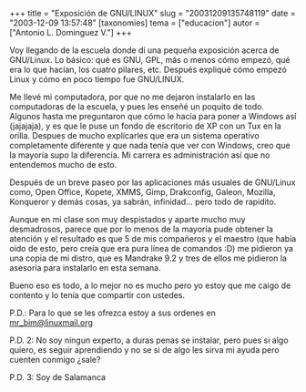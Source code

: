 +++
title = "Exposición de GNU/LINUX"
slug = "20031209135748119"
date = "2003-12-09 13:57:48"
[taxonomies]
tema = ["educacion"]
autor = ["Antonio L. Dominguez V."]
+++

Voy llegando de la escuela donde dí una pequeña exposición acerca de
GNU/Linux. Lo básico: qué es GNU, GPL, más o menos cómo empezó, qué era
lo que hacían, los cuatro pilares, etc. Después expliqué cómo empezó
Linux y cómo en poco tiempo fue GNU/LINUX.

<!-- more -->
Me llevé mi computadora, por que no me dejaron instalarlo en las
computadoras de la escuela, y pues les enseñé un poquito de todo.
Algunos hasta me preguntaron que cómo le hacía para poner a Windows así
(jajajaja), y es que le puse un fondo de escritorio de XP con un Tux en
la orilla. Despues de mucho explicarles que era un sistema operativo
completamente diferente y que nada tenía que ver con Windows, creo que
la mayoría supo la diferencia. Mi carrera es administración así que no
entendemos mucho de esto.

Después de un breve paseo por las aplicaciones más usuales de GNU/Linux
como, Open Office, Kopete, XMMS, Gimp, Drakconfig, Galeon, Mozilla,
Konqueror y demás cosas, ya sabrán, infinidad… pero todo de rapidito.

Aunque en mi clase son muy despistados y aparte mucho muy desmadrosos,
parece que por lo menos de la mayoría pude obtener la atención y el
resultado es que 5 de mis compañeros y el maestro (que había oido de
esto, pero creía que era pura línea de comandos :D) me pidieron ya una
copia de mi distro, que es Mandrake 9.2 y tres de ellos me pidieron la
asesoría para instalarlo en esta semana.

Bueno eso es todo, a lo mejor no es mucho pero yo estoy que me caigo de
contento y lo tenía que compartir con ustedes.

P.D.: Para lo que se les ofrezca estoy a sus ordenes en
mr_bim@linuxmail.org

P.D. 2: No soy ningun experto, a duras penas se instalar, pero pues si
algo quiero, es seguir aprendiendo y no se si de algo les sirva mi ayuda
pero cuenten conmigo ¿sale?

P.D. 3: Soy de Salamanca

